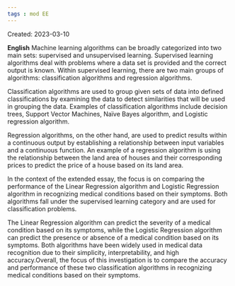 ```yaml
---
tags : mod EE
---
```

Created: 2023-03-10

**English**
Machine learning algorithms can be broadly categorized into two main sets: supervised and unsupervised learning. Supervised learning algorithms deal with problems where a data set is provided and the correct output is known. Within supervised learning, there are two main groups of algorithms: classification algorithms and regression algorithms.

Classification algorithms are used to group given sets of data into defined classifications by examining the data to detect similarities that will be used in grouping the data. Examples of classification algorithms include decision trees, Support Vector Machines, Naïve Bayes algorithm, and Logistic regression algorithm.

Regression algorithms, on the other hand, are used to predict results within a continuous output by establishing a relationship between input variables and a continuous function. An example of a regression algorithm is using the relationship between the land area of houses and their corresponding prices to predict the price of a house based on its land area.

In the context of the extended essay, the focus is on comparing the performance of the Linear Regression algorithm and Logistic Regression algorithm in recognizing medical conditions based on their symptoms. Both algorithms fall under the supervised learning category and are used for classification problems.

The Linear Regression algorithm can predict the severity of a medical condition based on its symptoms, while the Logistic Regression algorithm can predict the presence or absence of a medical condition based on its symptoms. Both algorithms have been widely used in medical data recognition due to their simplicity, interpretability, and high accuracy.Overall, the focus of this investigation is to compare the accuracy and performance of these two classification algorithms in recognizing medical conditions based on their symptoms.

